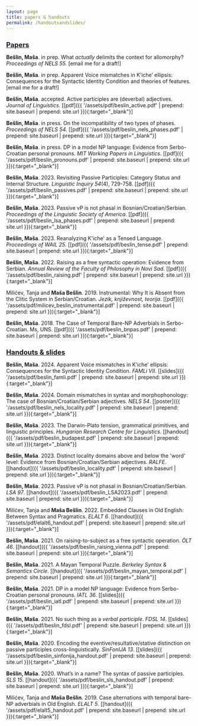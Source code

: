 ```yaml
---
layout: page
title: papers & handouts
permalink: /handoutsandslides/
---
```

<h1 style="font-size:130%;"><strong><u>Papers</u></strong></h1>

<strong>Bešlin, Maša</strong>. in prep. What _actually_ delimits the context for allomorphy? _Proceedings of NELS 55._ [email me for a draft!]

<strong>Bešlin, Maša</strong>. in prep. Apparent Voice mismatches in K’iche’ ellipsis: Consequences for the Syntactic Identity Condition and theories of features. [email me for a draft!]

<strong>Bešlin, Maša</strong>. accepted. Active participles are (deverbal) adjectives. _Journal of Linguistics._ \[[pdf]({{ '/assets/pdf/beslin_active.pdf' | prepend: site.baseurl | prepend: site.url }}){:target="\_blank"}\]

<strong>Bešlin, Maša</strong>. in press. On the incompatibility of two types of phases. _Proceedings of NELS 54._ \[[pdf]({{ '/assets/pdf/beslin_nels_phases.pdf' | prepend: site.baseurl | prepend: site.url }}){:target="\_blank"}\]

<strong>Bešlin, Maša</strong>. in press. DP in a model NP language: Evidence from Serbo-Croatian personal pronouns. _MIT Working Papers in Linguistics_. \[[pdf]({{ '/assets/pdf/beslin_pronouns.pdf' | prepend: site.baseurl | prepend: site.url }}){:target="\_blank"}\]

<strong>Bešlin, Maša</strong>. 2023. Revisiting Passive Participles: Category Status and Internal Structure. _Linguistic Inquiry 54_(4), 729-758. \[[pdf]({{ '/assets/pdf/beslin_passives.pdf' | prepend: site.baseurl | prepend: site.url }}){:target="\_blank"}\]

<strong>Bešlin, Maša</strong>. 2023. Passive vP is not phasal in Bosnian/Croatian/Serbian. _Proceedings of the Linguistic Society of America_. \[[pdf]({{ '/assets/pdf/beslin_lsa_phases.pdf' | prepend: site.baseurl | prepend: site.url }}){:target="\_blank"}\]

<strong>Bešlin, Maša</strong>. 2023. Reanalyzing K'iche' as a Tensed Language. _Proceedings of WAIL 25_. \[[pdf]({{ '/assets/pdf/beslin_tense.pdf' | prepend: site.baseurl | prepend: site.url }}){:target="\_blank"}\]

<strong>Bešlin, Maša</strong>. 2022. Raising as a free syntactic operation: Evidence from Serbian. _Annual Review of the Faculty of Philosophy in Novi Sad_. \[[pdf]({{ '/assets/pdf/beslin_raising.pdf' | prepend: site.baseurl | prepend: site.url }}){:target="\_blank"}\]

Milićev, Tanja and <strong>Maša Bešlin</strong>. 2019. Instrumental: Why It is Absent from the Clitic System in Serbian/Croatian. _Jezik, književnost, teorija_. \[[pdf]({{ '/assets/pdf/milicev_beslin_instrumental.pdf' | prepend: site.baseurl | prepend: site.url }}){:target="\_blank"}\]

<strong>Bešlin, Maša</strong>. 2018. The Case of Temporal Bare-NP Adverbials in Serbo-Croatian. Ms, UNS. \[[pdf]({{ '/assets/pdf/beslin_bnpas.pdf' | prepend: site.baseurl | prepend: site.url }}){:target="\_blank"}\]


<h1 style="font-size:130%;"><strong><u>Handouts & slides</u></strong></h1>

<strong>Bešlin, Maša</strong>. 2024. Apparent Voice mismatches in K’iche’ ellipsis: Consequences for the Syntactic Identity Condition. _FAMLi VII_. \[[slides]({{ '/assets/pdf/beslin_famli.pdf' | prepend: site.baseurl | prepend: site.url }}){:target="\_blank"}\]

<strong>Bešlin, Maša</strong>. 2024. Domain mismatches in syntax and morphophonology: The case of Bosnian/Croatian/Serbian adjectives. _NELS 54_. \[[poster]({{ '/assets/pdf/beslin_nels_locality.pdf' | prepend: site.baseurl | prepend: site.url }}){:target="\_blank"}\]

<strong>Bešlin, Maša</strong>. 2023. The Darwin-Plato tension, grammatical primitives, and linguistic principles. _Hungarian Research Centre for Linguistics_. \[[handout]({{ '/assets/pdf/beslin_budapest.pdf' | prepend: site.baseurl | prepend: site.url }}){:target="\_blank"}\]

<strong>Bešlin, Maša</strong>. 2023. Distinct locality domains above and below the 'word' level: Evidence from Bosnian/Croatian/Serbian adjectives. _RALFE_. \[[handout]({{ '/assets/pdf/beslin_locality.pdf' | prepend: site.baseurl | prepend: site.url }}){:target="\_blank"}\]


<strong>Bešlin, Maša</strong>. 2023. Passive vP is not phasal in Bosnian/Croatian/Serbian. _LSA 97_. \[[handout]({{ '/assets/pdf/beslin_LSA2023.pdf' | prepend: site.baseurl | prepend: site.url }}){:target="\_blank"}\]

Milićev, Tanja and <strong>Maša Bešlin</strong>. 2022. Embedded Clauses in Old English: Between Syntax and Pragmatics. _ELALT 6_. \[[handout]({{ '/assets/pdf/elalt6_handout.pdf' | prepend: site.baseurl | prepend: site.url }}){:target="\_blank"}\]

<strong>Bešlin, Maša</strong>. 2021. On raising-to-subject as a free syntactic operation. _ÖLT 46_. \[[handout]({{ '/assets/pdf/beslin_raising_vienna.pdf' | prepend: site.baseurl | prepend: site.url }}){:target="\_blank"}\]

<strong>Bešlin, Maša</strong>. 2021. A Mayan Temporal Puzzle. _Berkeley Syntax & Semantics Circle_. \[[handout]({{ '/assets/pdf/beslin_mayan_temporal.pdf' | prepend: site.baseurl | prepend: site.url }}){:target="\_blank"}\]

<strong>Bešlin, Maša</strong>. 2021. DP in a model NP language: Evidence from Serbo-Croatian personal pronouns. _IATL 36_. \[[slides]({{ '/assets/pdf/beslin_iatl.pdf' | prepend: site.baseurl | prepend: site.url }}){:target="\_blank"}\]

<strong>Bešlin, Maša</strong>. 2021. No such thing as a _verbal participle_. _FDSL 14_. \[[slides]({{ '/assets/pdf/beslin_fdsl.pdf' | prepend: site.baseurl | prepend: site.url }}){:target="\_blank"}\]


<strong>Bešlin, Maša</strong>. 2020. Encoding the eventive/resultative/stative distinction on passive participles cross-linguistically.
_SinFonIJA 13_. \[[slides]({{ '/assets/pdf/beslin_sinfonija_handout.pdf' | prepend: site.baseurl | prepend: site.url }}){:target="\_blank"}\]

<strong>Bešlin, Maša</strong>. 2020. What’s in a name? The syntax of passive participles. _SLS 15_. \[[handout]({{ '/assets/pdf/beslin_sls_handout.pdf' | prepend: site.baseurl | prepend: site.url }}){:target="\_blank"}\]

Milićev, Tanja and <strong>Maša Bešlin</strong>. 2019. Case alternations with temporal bare-NP adverbials in Old English. _ELALT 5_. \[[handout]({{ '/assets/pdf/elalt5_handout.pdf' | prepend: site.baseurl | prepend: site.url }}){:target="\_blank"}\]